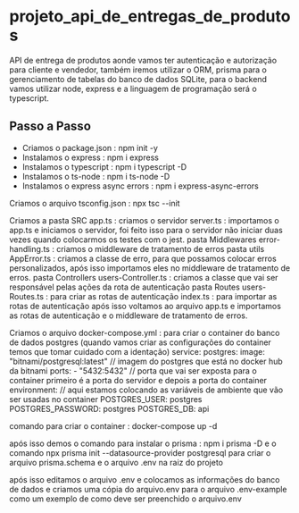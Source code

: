 # projeto_api_de_entregas_de_produtos
API de entrega de produtos aonde vamos ter autenticação e autorização para cliente e vendedor, também iremos utilizar o ORM, prisma para o gerenciamento de tabelas do banco de dados SQLite,  para o backend vamos utilizar node, express e a linguagem de programação será o typescript.

## Passo a Passo
- Criamos o package.json : npm init -y
- Instalamos o express : npm i express
- Instalamos o typescript : npm i typescript -D
- Instalamos o ts-node : npm i ts-node -D
- Instalamos o express async errors : npm i express-async-errors

Criamos o arquivo tsconfig.json : npx tsc --init

Criamos a pasta SRC
  app.ts : criamos o servidor
  server.ts : importamos o app.ts e iniciamos o servidor, foi feito isso para o servidor não iniciar duas vezes quando colocarmos os testes com o jest.
  pasta Middlewares
    error-handling.ts : criamos o middleware de tratamento de erros
  pasta utils
    AppError.ts : criamos a classe de erro, para que possamos colocar erros personalizados, após isso importamos eles no middleware de tratamento de erros.
  pasta Controllers
      users-Controller.ts : criamos a classe que vai ser responsável pelas ações da rota de autenticação
  pasta Routes
      users-Routes.ts : para criar as rotas de autenticação
      index.ts : para importar as rotas de autenticação
após isso voltamos ao arquivo app.ts e importamos as rotas de autenticação e o middleware de tratamento de erros.

Criamos o arquivo docker-compose.yml : para criar o container do banco de dados postgres (quando vamos criar as configurações do container temos que tomar cuidado com a identação)
  service:
  postgres:
    image: "bitnami/postgresql:latest" // imagem do postgres que está  no docker hub da bitnami
    ports: 
      - "5432:5432" // porta que vai ser exposta para o container primeiro é a porta do servidor e depois a porta do container
    environment: // aqui estamos colocando as variáveis de ambiente que vão ser usadas no container
      POSTGRES_USER: postgres
      POSTGRES_PASSWORD: postgres
      POSTGRES_DB: api

comando para criar o container : docker-compose up -d

após isso demos o comando para instalar o prisma : npm i prisma -D e o comando npx prisma init --datasource-provider postgresql para criar o arquivo prisma.schema e o arquivo .env na raiz do projeto

após isso editamos o arquivo .env e colocamos as informações do banco de dados e criamos uma cópia do arquivo.env para o arquivo .env-example como um exemplo de como deve ser preenchido o arquivo.env



### 